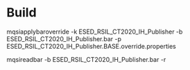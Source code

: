 # Build
mqsiapplybaroverride -k ESED_RSIL_CT2020_IH_Publisher -b ESED_RSIL_CT2020_IH_Publisher.bar -p ESED_RSIL_CT2020_IH_Publisher.BASE.override.properties

mqsireadbar -b ESED_RSIL_CT2020_IH_Publisher.bar -r
